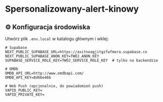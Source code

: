 # Spersonalizowany-alert-kinowy


## ⚙️ Konfiguracja środowiska
Utwórz plik `.env.local` w katalogu głównym i wklej:

```env
# Supabase
NEXT_PUBLIC_SUPABASE_URL=https://axitnoagjitgzfwfmora.supabase.co
NEXT_PUBLIC_SUPABASE_ANON_KEY=TWÓJ_ANON_KEY
SUPABASE_SERVICE_ROLE_KEY=TWÓJ_SERVICE_ROLE_KEY  # tylko na backendzie

# OMDb
OMDB_API_URL=http://www.omdbapi.com/
OMDB_API_KEY=8d66e46b

# Web Push (opcjonalnie, do powiadomień push)
VAPID_PUBLIC_KEY=
VAPID_PRIVATE_KEY=

